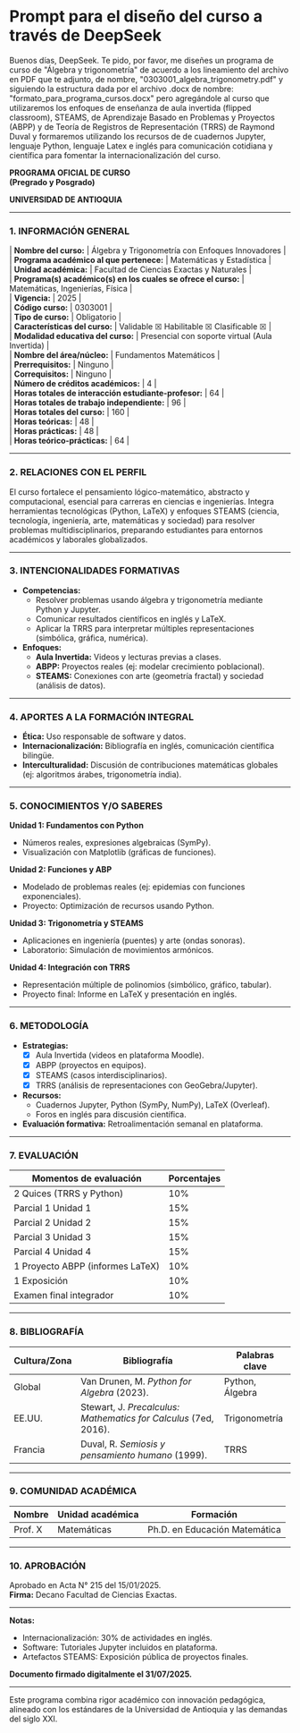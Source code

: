 # Prompt para el diseño del curso a través de DeepSeek  

Buenos días, DeepSeek. Te pido, por favor, me diseñes un programa de curso de "Álgebra y trigonometría" de acuerdo a los lineamiento del archivo en PDF que te adjunto, de nombre, "0303001_algebra_trigonometry.pdf" y siguiendo la estructura dada por el archivo .docx de nombre: "formato_para_programa_cursos.docx" pero agregándole al curso que utilizaremos los enfoques de enseñanza de aula invertida (flipped classroom), STEAMS, de Aprendizaje Basado en Problemas y Proyectos (ABPP) y de Teoría de Registros de Representación (TRRS) de Raymond Duval y formaremos utilizando los recursos de de cuadernos Jupyter, lenguaje Python, lenguaje Latex e inglés para comunicación cotidiana y científica para fomentar la internacionalización del curso.



**PROGRAMA OFICIAL DE CURSO**  
**(Pregrado y Posgrado)**  

**UNIVERSIDAD DE ANTIOQUIA**  

---

### **1. INFORMACIÓN GENERAL**  

| **Nombre del curso:**                | Álgebra y Trigonometría con Enfoques Innovadores |  
| **Programa académico al que pertenece:** | Matemáticas y Estadística |  
| **Unidad académica:**                | Facultad de Ciencias Exactas y Naturales |  
| **Programa(s) académico(s) en los cuales se ofrece el curso:** | Matemáticas, Ingenierías, Física |  
| **Vigencia:**                        | 2025 |  
| **Código curso:**                    | 0303001 |  
| **Tipo de curso:**                   | Obligatorio |  
| **Características del curso:**       | Validable ☒ Habilitable ☒ Clasificable ☒ |  
| **Modalidad educativa del curso:**   | Presencial con soporte virtual (Aula Invertida) |  
| **Nombre del área/núcleo:**          | Fundamentos Matemáticos |  
| **Prerrequisitos:**                  | Ninguno |  
| **Correquisitos:**                   | Ninguno |  
| **Número de créditos académicos:**   | 4 |  
| **Horas totales de interacción estudiante-profesor:** | 64 |  
| **Horas totales de trabajo independiente:** | 96 |  
| **Horas totales del curso:**         | 160 |  
| **Horas teóricas:**                  | 48 |  
| **Horas prácticas:**                 | 48 |  
| **Horas teórico-prácticas:**         | 64 |  

---

### **2. RELACIONES CON EL PERFIL**  
El curso fortalece el pensamiento lógico-matemático, abstracto y computacional, esencial para carreras en ciencias e ingenierías. Integra herramientas tecnológicas (Python, LaTeX) y enfoques STEAMS (ciencia, tecnología, ingeniería, arte, matemáticas y sociedad) para resolver problemas multidisciplinarios, preparando estudiantes para entornos académicos y laborales globalizados.  

---

### **3. INTENCIONALIDADES FORMATIVAS**  
- **Competencias:**  
  - Resolver problemas usando álgebra y trigonometría mediante Python y Jupyter.  
  - Comunicar resultados científicos en inglés y LaTeX.  
  - Aplicar la TRRS para interpretar múltiples representaciones (simbólica, gráfica, numérica).  
- **Enfoques:**  
  - **Aula Invertida:** Videos y lecturas previas a clases.  
  - **ABPP:** Proyectos reales (ej: modelar crecimiento poblacional).  
  - **STEAMS:** Conexiones con arte (geometría fractal) y sociedad (análisis de datos).  

---

### **4. APORTES A LA FORMACIÓN INTEGRAL**  
- **Ética:** Uso responsable de software y datos.  
- **Internacionalización:** Bibliografía en inglés, comunicación científica bilingüe.  
- **Interculturalidad:** Discusión de contribuciones matemáticas globales (ej: algoritmos árabes, trigonometría india).  

---

### **5. CONOCIMIENTOS Y/O SABERES**  
**Unidad 1: Fundamentos con Python**  
- Números reales, expresiones algebraicas (SymPy).  
- Visualización con Matplotlib (gráficas de funciones).  

**Unidad 2: Funciones y ABP**  
- Modelado de problemas reales (ej: epidemias con funciones exponenciales).  
- Proyecto: Optimización de recursos usando Python.  

**Unidad 3: Trigonometría y STEAMS**  
- Aplicaciones en ingeniería (puentes) y arte (ondas sonoras).  
- Laboratorio: Simulación de movimientos armónicos.  

**Unidad 4: Integración con TRRS**  
- Representación múltiple de polinomios (simbólico, gráfico, tabular).  
- Proyecto final: Informe en LaTeX y presentación en inglés.  

---

### **6. METODOLOGÍA**  
- **Estrategias:**  
  - ☒ Aula Invertida (videos en plataforma Moodle).  
  - ☒ ABPP (proyectos en equipos).  
  - ☒ STEAMS (casos interdisciplinarios).  
  - ☒ TRRS (análisis de representaciones con GeoGebra/Jupyter).  
- **Recursos:**  
  - Cuadernos Jupyter, Python (SymPy, NumPy), LaTeX (Overleaf).  
  - Foros en inglés para discusión científica.  
- **Evaluación formativa:** Retroalimentación semanal en plataforma.  

---

### **7. EVALUACIÓN**  
| **Momentos de evaluación**       | **Porcentajes** |  
|----------------------------------|----------------|  
| 2 Quices (TRRS y Python)           | 10%            |  
|Parcial 1 Unidad 1|15%|
|Parcial 2 Unidad 2|15%|
|Parcial 3 Unidad 3|15%|
|Parcial 4 Unidad 4|15%|
| 1 Proyecto ABPP (informes LaTeX)  | 10%            |  
| 1 Exposición           | 10%            |  
| Examen final integrador          | 10%            |  

---

### **8. BIBLIOGRAFÍA**  
| **Cultura/Zona** | **Bibliografía**                                                                 | **Palabras clave** |  
|-------------------|----------------------------------------------------------------------------------|--------------------|  
| Global           | Van Drunen, M. *Python for Algebra* (2023).                                     | Python, Álgebra    |  
| EE.UU.           | Stewart, J. *Precalculus: Mathematics for Calculus* (7ed, 2016).                | Trigonometría      |  
| Francia          | Duval, R. *Semiosis y pensamiento humano* (1999).                               | TRRS               |  

---

### **9. COMUNIDAD ACADÉMICA**  
| **Nombre**            | **Unidad académica**       | **Formación**               |  
|-----------------------|----------------------------|-----------------------------|  
| Prof. X               | Matemáticas                | Ph.D. en Educación Matemática |  

---

### **10. APROBACIÓN**  
Aprobado en Acta N° 215 del 15/01/2025.  
**Firma:** Decano Facultad de Ciencias Exactas.  

--- 

**Notas:**  
- Internacionalización: 30% de actividades en inglés.  
- Software: Tutoriales Jupyter incluidos en plataforma.  
- Artefactos STEAMS: Exposición pública de proyectos finales.  

**Documento firmado digitalmente el 31/07/2025.**  

---  
Este programa combina rigor académico con innovación pedagógica, alineado con los estándares de la Universidad de Antioquia y las demandas del siglo XXI.